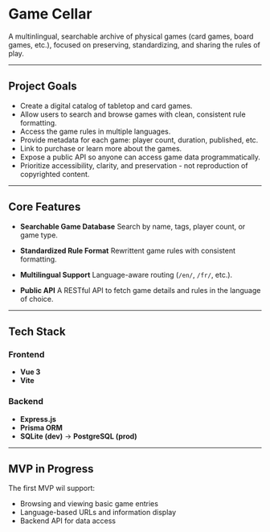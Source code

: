 # Game Cellar

A multinlingual, searchable archive of physical games (card games, board games, etc.), focused on preserving, standardizing, and sharing the rules of play.

---

## Project Goals

- Create a digital catalog of tabletop and card games.
- Allow users to search and browse games with clean, consistent rule formatting.
- Access the game rules in multiple languages.
- Provide metadata for each game: player count, duration, published, etc.
- Link to purchase or learn more about the games.
- Expose a public API so anyone can access game data programmatically.
- Prioritize accessibility, clarity, and preservation - not reproduction of copyrighted content.

---

## Core Features

- **Searchable Game Database**
  Search by name, tags, player count, or game type.

- **Standardized Rule Format**
  Rewrittent game rules with consistent formatting.

- **Multilingual Support**
  Language-aware routing (`/en/`, `/fr/`, etc.).

- **Public API**
  A RESTful API to fetch game details and rules in the language of choice.

---

## Tech Stack

### Frontend

- **Vue 3**
- **Vite**

### Backend

- **Express.js**
- **Prisma ORM**
- **SQLite (dev)** -> **PostgreSQL (prod)**

---

## MVP in Progress

The first MVP wil support:

- Browsing and viewing basic game entries
- Language-based URLs and information display
- Backend API for data access
